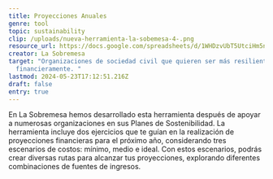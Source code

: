 ```yaml
---
title: Proyecciones Anuales
genre: tool
topic: sustainability
clip: /uploads/nueva-herramienta-la-sobemesa-4-.png
resource_url: https://docs.google.com/spreadsheets/d/1WHDzvUbT5UtciHm5nGC4rERY9-f4pOXBfMvyZEDjgIM/edit#gid=1001896263
creator: La Sobremesa
target: "Organizaciones de sociedad civil que quieren ser más resilientes
  financieramente. "
lastmod: 2024-05-23T17:12:51.216Z
draft: false
entry: true
---
```

<!--StartFragment-->

En La Sobremesa hemos desarrollado esta herramienta después de apoyar a numerosas organizaciones en sus Planes de Sostenibilidad. La herramienta incluye dos ejercicios que te guían en la realización de proyecciones financieras para el próximo año, considerando tres escenarios de costos: mínimo, medio e ideal. Con estos escenarios, podrás crear diversas rutas para alcanzar tus proyecciones, explorando diferentes combinaciones de fuentes de ingresos.

<!--EndFragment-->
